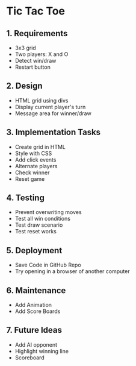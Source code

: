 # Tic Tac Toe

## 1. Requirements
- 3x3 grid
- Two players: X and O
- Detect win/draw
- Restart button

## 2. Design
- HTML grid using divs
- Display current player's turn
- Message area for winner/draw

## 3. Implementation Tasks
- Create grid in HTML
- Style with CSS
- Add click events
- Alternate players
- Check winner
- Reset game

## 4. Testing
- Prevent overwriting moves
- Test all win conditions
- Test draw scenario
- Test reset works

## 5. Deployment
- Save Code in GitHub Repo
- Try opening in a browser of another computer

## 6. Maintenance
- Add Animation
- Add Score Boards

## 7. Future Ideas
- Add AI opponent
- Highlight winning line
- Scoreboard

